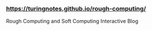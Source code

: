 ### https://turingnotes.github.io/rough-computing/
Rough Computing and Soft Computing Interactive Blog

